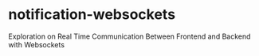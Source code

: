 # notification-websockets
Exploration on Real Time Communication Between Frontend and Backend with Websockets
